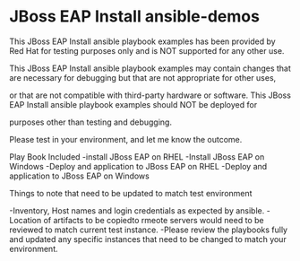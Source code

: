 # JBoss EAP Install ansible-demos

This JBoss EAP Install ansible playbook examples has been provided by Red Hat for testing purposes only and is NOT supported for any other use.

This JBoss EAP Install ansible playbook examples may contain changes that are necessary for debugging but that are not appropriate for other uses,

or that are not compatible with third-party hardware or software. This JBoss EAP Install ansible playbook examples should NOT be deployed for

purposes other than testing and debugging.

 

Please test in your environment, and let me know the outcome.

Play Book Included
-install JBoss EAP on RHEL
-Install JBoss EAP on Windows
-Deploy and application to JBoss EAP on RHEL
-Deploy and application to JBoss EAP on Windows


Things to note that need to be updated to match test environment

-Inventory, Host names and login credentials as expected by ansible.
-Location of artifacts to be copiedto rmeote servers would need to be reviewed to match current test instance.
-Please review the playbooks fully and updated any specific instances that need to be changed to match your environment.